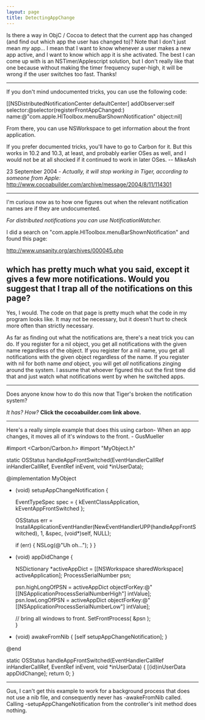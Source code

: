 ```yaml
---
layout: page
title: DetectingAppChange
---
```


Is there a way in ObjC / Cocoa to detect that the current app has changed (and find out which app the user has changed to)?  Note that I don't just mean *my* app... I mean that I want to know whenever a user makes a new app active, and I want to know which app it is she activated.  The best I can come up with is an NSTimer/Applescript solution, but I don't really like that one because without making the timer frequency super-high, it will be wrong if the user switches too fast.  Thanks!

----

If you don't mind undocumented tricks, you can use the following code:
    
[[NSDistributedNotificationCenter defaultCenter] 
   addObserver:self
   selector:@selector(registerFrontAppChanged:)
   name:@"com.apple.HIToolbox.menuBarShownNotification"
   object:nil]

From there, you can use NSWorkspace to get information about the front application.

If you prefer documented tricks, you'll have to go to Carbon for it. But this works in 10.2 and 10.3, at least, and probably earlier OSes as well, and I would not be at all shocked if it continued to work in later OSes. -- MikeAsh

23 September 2004 - *Actually, it will stop working in Tiger, according to someone from Apple:* http://www.cocoabuilder.com/archive/message/2004/8/11/114301

----
I'm curious now as to how one figures out when the relevant notification names are if they are undocumented.  

*For distributed notifications you can use NotificationWatcher.*

I did a search on "com.apple.HIToolbox.menuBarShownNotification" and found this page:

http://www.unsanity.org/archives/000045.php

which has pretty much what you said, except it gives a few more notifications.  Would you suggest that I trap all of the notifications on this page?
----
Yes, I would. The code on that page is pretty much what the code in my program looks like. It may not be necessary, but it doesn't hurt to check more often than strictly necessary.

As far as finding out what the notifications are, there's a neat trick you can do. If you register for a nil object, you get all notifications with the given name regardless of the object. If you register for a nil name, you get all notifications with the given object regardless of the name. If you register with nil for both name *and* object, you will get *all* notifications zinging around the system. I assume that whoever figured this out the first time did that and just watch what notifications went by when he switched apps.

----

Does anyone know how to do this now that Tiger's broken the notification system?

*It has? How?* **Click the cocoabuilder.com link above.**

----

Here's a really simple example that does this using carbon-
When an app changes, it moves all of it's windows to the front. - GusMueller

    
#import <Carbon/Carbon.h>
#import "MyObject.h"


static OSStatus handleAppFrontSwitched(EventHandlerCallRef inHandlerCallRef, EventRef inEvent, void *inUserData);

@implementation MyObject

- (void) setupAppChangeNotification {
    
    EventTypeSpec spec = { kEventClassApplication,  
        kEventAppFrontSwitched };
    
    OSStatus err = InstallApplicationEventHandler(NewEventHandlerUPP(handleAppFrontSwitched), 1, &spec, (void*)self, NULL);
    
    if (err) {
        NSLog(@"Uh oh...");
    }
}

- (void) appDidChange {
    
    NSDictionary *activeAppDict = [[NSWorkspace sharedWorkspace] activeApplication];
    ProcessSerialNumber    psn;
    
    psn.highLongOfPSN = activeAppDict objectForKey:@"[[NSApplicationProcessSerialNumberHigh"] intValue];
    psn.lowLongOfPSN  = activeAppDict objectForKey:@"[[NSApplicationProcessSerialNumberLow"] intValue];
    
    // bring all windows to front.
    SetFrontProcess( &psn );    
}

- (void) awakeFromNib {
    [self setupAppChangeNotification];
}

@end

static OSStatus handleAppFrontSwitched(EventHandlerCallRef inHandlerCallRef, EventRef inEvent, void *inUserData) {
    [(id)inUserData appDidChange];
    return 0;
}

----
Gus, I can't get this example to work for a background process that does not use a nib file, and consequently never has -awakeFromNib called.  Calling -setupAppChangeNotification from the controller's init method does nothing.

